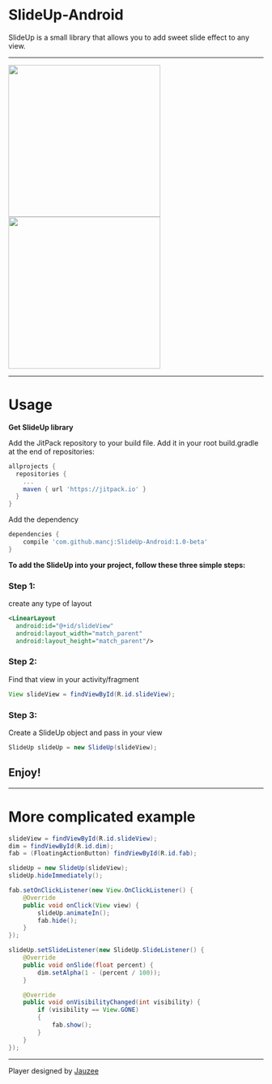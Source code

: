 # SlideUp-Android
SlideUp is a small library that allows you to add sweet slide effect to any view.

---

<img src="/art/art1.gif" width="300"> 
<img src="/art/art2.gif" width="300"> 

---
# Usage
**Get SlideUp library**

Add the JitPack repository to your build file.
Add it in your root build.gradle at the end of repositories:
```groovy
allprojects {
  repositories {
    ...
    maven { url 'https://jitpack.io' }
  }
}
```
Add the dependency
```groovy
dependencies {
    compile 'com.github.mancj:SlideUp-Android:1.0-beta'
}
```

**To add the SlideUp into your project, follow these three simple steps:**

### Step 1:
create any type of layout

```xml
<LinearLayout
  android:id="@+id/slideView"
  android:layout_width="match_parent"
  android:layout_height="match_parent"/>
```

### Step 2:
Find that view in your activity/fragment
```java
View slideView = findViewById(R.id.slideView);
```

### Step 3:
Create a SlideUp object and pass in your view
```java
SlideUp slideUp = new SlideUp(slideView);
```
## Enjoy!
---
# More complicated example

```java
slideView = findViewById(R.id.slideView);
dim = findViewById(R.id.dim);
fab = (FloatingActionButton) findViewById(R.id.fab);

slideUp = new SlideUp(slideView);
slideUp.hideImmediately();

fab.setOnClickListener(new View.OnClickListener() {
    @Override
    public void onClick(View view) {
        slideUp.animateIn();
        fab.hide();
    }
});

slideUp.setSlideListener(new SlideUp.SlideListener() {
    @Override
    public void onSlide(float percent) {
        dim.setAlpha(1 - (percent / 100));
    }

    @Override
    public void onVisibilityChanged(int visibility) {
        if (visibility == View.GONE)
        {
            fab.show();
        }
    }
});
```
-----
Player designed by [Jauzee](https://github.com/Jauzee)
